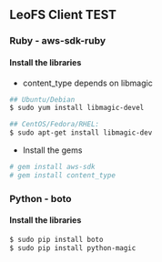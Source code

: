 ## LeoFS Client TEST

### Ruby - aws-sdk-ruby
#### Install the libraries

* content_type depends on libmagic

```bash
## Ubuntu/Debian
$ sudo yum install libmagic-devel

## CentOS/Fedora/RHEL: 
$ sudo apt-get install libmagic-dev
```

* Install the gems

```bash
# gem install aws-sdk
# gem install content_type
```

### Python - boto
#### Install the libraries

```bash
$ sudo pip install boto
$ sudo pip install python-magic
```

